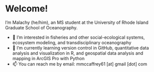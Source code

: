 # Welcome! 

I’m Malachy (he/him), an MS student at the University of Rhode Island Graduate School of Oceanography. 

- 🎣 I’m interested in fisheries and other social-ecological systems, ecosystem modeling, and transdisciplinary oceanography
- 🌊 I’m currently learning version control in GitHub, quantitative data analysis and visualization in R, and geospatial data analysis and mapping in ArcGIS Pro with Python
- 📫 You can reach me by email: mmccaffrey61 [at] gmail [dot] com
